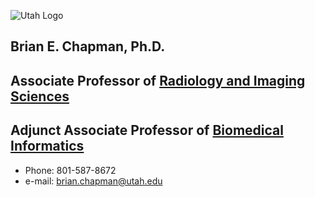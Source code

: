 ![Utah Logo](https://healthcare.utah.edu/rebrand/img/logos/uhealth-logo.svg)

## Brian E. Chapman, Ph.D.
## Associate Professor of [Radiology and Imaging Sciences](http://medicine.utah.edu/radiology/)
## Adjunct Associate Professor of [Biomedical Informatics](http://medicine.utah.edu/dbmi/)

* Phone: 801-587-8672
* e-mail: <brian.chapman@utah.edu>


